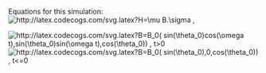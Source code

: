 Equations for this simulation:
<img src="http://latex.codecogs.com/svg.latex?H=\mu&space;B.\sigma" title="http://latex.codecogs.com/svg.latex?H=\mu B.\sigma" /> ,

<img src="http://latex.codecogs.com/svg.latex?B=B_0(&space;sin(\theta_0)cos(\omega&space;t),sin(\theta_0)sin(\omega&space;t),cos(\theta_0))&space;" title="http://latex.codecogs.com/svg.latex?B=B_0( sin(\theta_0)cos(\omega t),sin(\theta_0)sin(\omega t),cos(\theta_0)) , t>0 " />

<img src="http://latex.codecogs.com/svg.latex?B=B_0(&space;sin(\theta_0),0,cos(\theta_0))&space;" title="http://latex.codecogs.com/svg.latex?B=B_0( sin(\theta_0),0,cos(\theta_0)) , t<=0 " /> 


